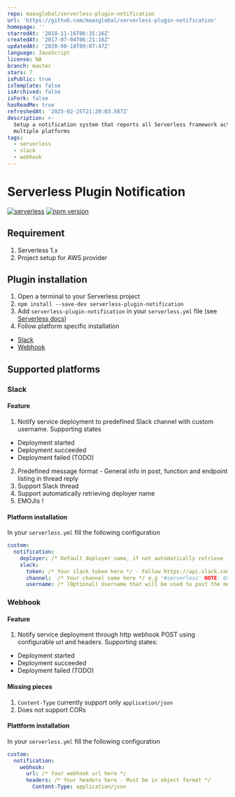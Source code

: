 ```yaml
---
repo: maasglobal/serverless-plugin-notification
url: 'https://github.com/maasglobal/serverless-plugin-notification'
homepage: ''
starredAt: '2018-11-16T00:35:16Z'
createdAt: '2017-07-04T06:21:16Z'
updatedAt: '2020-08-18T09:07:47Z'
language: JavaScript
license: NA
branch: master
stars: 7
isPublic: true
isTemplate: false
isArchived: false
isFork: false
hasReadMe: true
refreshedAt: '2025-02-25T21:20:03.587Z'
description: >-
  Setup a notification system that reports all Serverless framework action to
  multiple platforms
tags:
  - serverless
  - slack
  - webhook
---
```


# Serverless Plugin Notification

[![serverless](http://public.serverless.com/badges/v3.svg)](http://www.serverless.com)
[![npm version](https://badge.fury.io/js/serverless-plugin-notification.svg)](https://badge.fury.io/js/serverless-plugin-notification)

## Requirement
1. Serverless 1.x
2. Project setup for AWS provider

## Plugin installation
1. Open a terminal to your Serverless project
2. `npm install --save-dev serverless-plugin-notification`
3. Add `serverless-plugin-notification` in your `serverless.yml` file (see [Serverless docs](https://serverless.com/framework/docs/providers/aws/guide/plugins/#installing-plugins))
4. Follow platform specific installation
  - [Slack](#slack)
  - [Webhook](#webhook)

## Supported platforms

### Slack

#### Feature
1. Notify service deployment to predefined Slack channel with custom username. Supporting states
  - Deployment started
  - Deployment succeeded
  - Deployment failed (TODO)
2. Predefined message format - General info in post, function and endpoint listing in thread reply
3. Support Slack thread
4. Support automatically retrieving deployer name
5. EMOJIs !

#### Platform installation

In your `serverless.yml` fill the following configuration
```yaml
custom:
  notification:
    deployer: /* Default deployer name, if not automatically retrieve from local variable, if not default to 'Unnamed deployer' */
    slack:
      token: /* Your slack token here */ - Follow https://api.slack.com/bot-users to get bot access token
      channel:  /* Your channel name here */ e.g '#serverless' NOTE: Using direct message '@person' will have 'channel_not_found' error at `Deployment succeeded` and `Deployment failed`
      username: /* (Optional) Username that will be used to post the message */
```

### Webhook

#### Feature
1. Notify service deployment through http webhook POST using configurable url and headers. Supporting states:
  - Deployment started
  - Deployment succeeded
  - Deployment failed (TODO)

#### Missing pieces
1. `Content-Type` currently support only `application/json`
2. Does not support CORs

#### Plattform installation
In your `serverless.yml` fill the following configuration
```yaml
custom:
  notification:
    webhook:
      url: /* Your webhook url here */
      headers: /* Your headers here - Must be in object format */
        Content-Type: application/json
```
